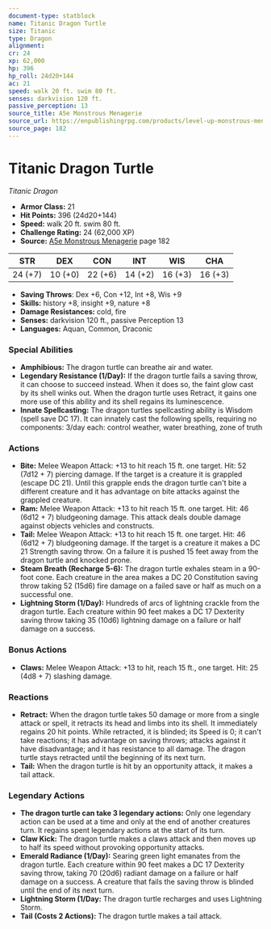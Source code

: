 ```yaml
---
document-type: statblock
name: Titanic Dragon Turtle
size: Titanic
type: Dragon
alignment: 
cr: 24
xp: 62,000
hp: 396
hp_roll: 24d20+144
ac: 21
speed: walk 20 ft. swim 80 ft.
senses: darkvision 120 ft. 
passive_perception: 13
source_title: A5e Monstrous Menagerie
source_url: https://enpublishingrpg.com/products/level-up-monstrous-menagerie-a5e
source_page: 182
---
```


# Titanic Dragon Turtle

*Titanic* *Dragon*

- **Armor Class:** 21
- **Hit Points:** 396 (24d20+144)
- **Speed:** walk 20 ft. swim 80 ft.
- **Challenge Rating:** 24 (62,000 XP)
- **Source:** [A5e Monstrous Menagerie](https://enpublishingrpg.com/products/level-up-monstrous-menagerie-a5e) page 182

| STR | DEX | CON | INT | WIS | CHA |
| --- | --- | --- | --- | --- | --- |
| 24 (+7) | 10 (+0) | 22 (+6) | 14 (+2) | 16 (+3) | 16 (+3) |

- **Saving Throws**: Dex +6, Con +12, Int +8, Wis +9
- **Skills:** history +8, insight +9, nature +8
- **Damage Resistances:** cold, fire
- **Senses:** darkvision 120 ft., passive Perception 13
- **Languages:** Aquan, Common, Draconic

### Special Abilities

- **Amphibious:** The dragon turtle can breathe air and water.
- **Legendary Resistance (1/Day):** If the dragon turtle fails a saving throw, it can choose to succeed instead. When it does so, the faint glow cast by its shell winks out. When the dragon turtle uses Retract, it gains one more use of this ability and its shell regains its luminescence.
- **Innate Spellcasting:** The dragon turtles spellcasting ability is Wisdom (spell save DC 17). It can innately cast the following spells, requiring no components: 3/day each: control weather, water breathing, zone of truth

### Actions

- **Bite:** Melee Weapon Attack: +13 to hit  reach 15 ft.  one target. Hit: 52 (7d12 + 7) piercing damage. If the target is a creature  it is grappled (escape DC 21). Until this grapple ends  the dragon turtle can't bite a different creature  and it has advantage on bite attacks against the grappled creature.
- **Ram:** Melee Weapon Attack: +13 to hit  reach 15 ft.  one target. Hit: 46 (6d12 + 7) bludgeoning damage. This attack deals double damage against objects  vehicles  and constructs.
- **Tail:** Melee Weapon Attack: +13 to hit  reach 15 ft.  one target. Hit: 46 (6d12 + 7) bludgeoning damage. If the target is a creature  it makes a DC 21 Strength saving throw. On a failure  it is pushed 15 feet away from the dragon turtle and knocked prone.
- **Steam Breath (Recharge 5-6):** The dragon turtle exhales steam in a 90-foot cone. Each creature in the area makes a DC 20 Constitution saving throw  taking 52 (15d6) fire damage on a failed save or half as much on a successful one.
- **Lightning Storm (1/Day):** Hundreds of arcs of lightning crackle from the dragon turtle. Each creature within 90 feet makes a DC 17 Dexterity saving throw  taking 35 (10d6) lightning damage on a failure or half damage on a success.

### Bonus Actions

- **Claws:** Melee Weapon Attack: +13 to hit, reach 15 ft., one target. Hit: 25 (4d8 + 7) slashing damage.

### Reactions

- **Retract:** When the dragon turtle takes 50 damage or more from a single attack or spell, it retracts its head and limbs into its shell. It immediately regains 20 hit points. While retracted, it is blinded; its Speed is 0; it can't take reactions; it has advantage on saving throws; attacks against it have disadvantage; and it has resistance to all damage. The dragon turtle stays retracted until the beginning of its next turn.
- **Tail:** When the dragon turtle is hit by an opportunity attack, it makes a tail attack.



### Legendary Actions

- **The dragon turtle can take 3 legendary actions:** Only one legendary action can be used at a time and only at the end of another creatures turn. It regains spent legendary actions at the start of its turn.
- **Claw Kick:** The dragon turtle makes a claws attack and then moves up to half its speed without provoking opportunity attacks.
- **Emerald Radiance (1/Day):** Searing green light emanates from the dragon turtle. Each creature within 90 feet makes a DC 17 Dexterity saving throw, taking 70 (20d6) radiant damage on a failure or half damage on a success. A creature that fails the saving throw is blinded until the end of its next turn.
- **Lightning Storm (1/Day:** The dragon turtle recharges and uses Lightning Storm.
- **Tail (Costs 2 Actions):** The dragon turtle makes a tail attack.
